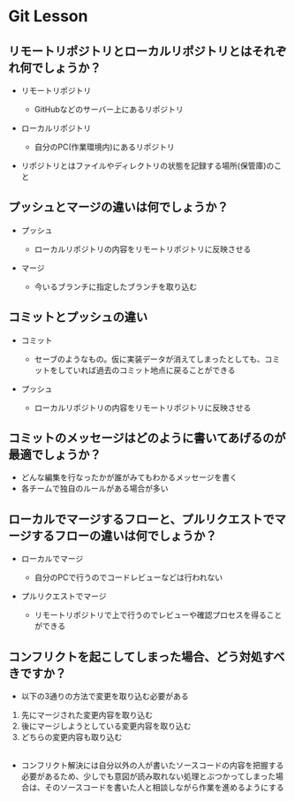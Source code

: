 # Git Lesson

## リモートリポジトリとローカルリポジトリとはそれぞれ何でしょうか？

- リモートリポジトリ
  - GitHubなどのサーバー上にあるリポジトリ

- ローカルリポジトリ
  - 自分のPC(作業環境内)にあるリポジトリ

- リポジトリとはファイルやディレクトリの状態を記録する場所(保管庫)のこと


## プッシュとマージの違いは何でしょうか？

- プッシュ
  - ローカルリポジトリの内容をリモートリポジトリに反映させる

- マージ
  - 今いるブランチに指定したブランチを取り込む


## コミットとプッシュの違い

- コミット
  - セーブのようなもの。仮に実装データが消えてしまったとしても、コミットをしていれば過去のコミット地点に戻ることができる

- プッシュ
  - ローカルリポジトリの内容をリモートリポジトリに反映させる


## コミットのメッセージはどのように書いてあげるのが最適でしょうか？

- どんな編集を行なったかが誰がみてもわかるメッセージを書く
- 各チームで独自のルールがある場合が多い



## ローカルでマージするフローと、プルリクエストでマージするフローの違いは何でしょうか？

- ローカルでマージ
  - 自分のPCで行うのでコードレビューなどは行われない

- プルリクエストでマージ
  - リモートリポジトリで上で行うのでレビューや確認プロセスを得ることができる

## コンフリクトを起こしてしまった場合、どう対処すべきですか？

- 以下の3通りの方法で変更を取り込む必要がある
1. 先にマージされた変更内容を取り込む
2. 後にマージしようとしている変更内容を取り込む
3. どちらの変更内容も取り込む<br><br>

- コンフリクト解決には自分以外の人が書いたソースコードの内容を把握する必要があるため、少しでも意図が読み取れない処理とぶつかってしまった場合は、そのソースコードを書いた人と相談しながら作業を進めるようにする